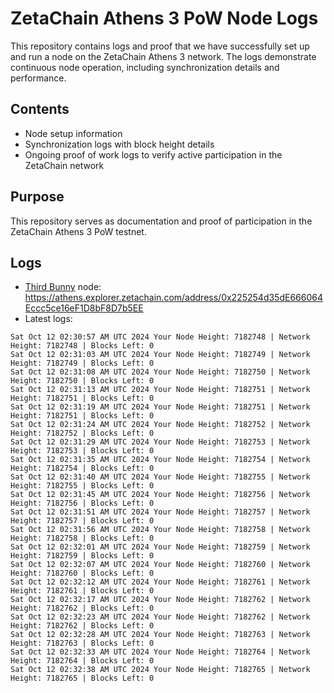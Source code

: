# ZetaChain Athens 3 PoW Node Logs
This repository contains logs and proof that we have successfully set up and run a node on the ZetaChain Athens 3 network. The logs demonstrate continuous node operation, including synchronization details and performance.

## Contents
- Node setup information
- Synchronization logs with block height details
- Ongoing proof of work logs to verify active participation in the ZetaChain network

## Purpose
This repository serves as documentation and proof of participation in the ZetaChain Athens 3 PoW testnet.

## Logs

- [Third Bunny](https://thirdbunny.xyz/) node: https://athens.explorer.zetachain.com/address/0x225254d35dE666064Eccc5ce16eF1D8bF8D7b5EE
- Latest logs:
```
Sat Oct 12 02:30:57 AM UTC 2024 Your Node Height: 7182748 | Network Height: 7182748 | Blocks Left: 0
Sat Oct 12 02:31:03 AM UTC 2024 Your Node Height: 7182749 | Network Height: 7182749 | Blocks Left: 0
Sat Oct 12 02:31:08 AM UTC 2024 Your Node Height: 7182750 | Network Height: 7182750 | Blocks Left: 0
Sat Oct 12 02:31:13 AM UTC 2024 Your Node Height: 7182751 | Network Height: 7182751 | Blocks Left: 0
Sat Oct 12 02:31:19 AM UTC 2024 Your Node Height: 7182751 | Network Height: 7182751 | Blocks Left: 0
Sat Oct 12 02:31:24 AM UTC 2024 Your Node Height: 7182752 | Network Height: 7182752 | Blocks Left: 0
Sat Oct 12 02:31:29 AM UTC 2024 Your Node Height: 7182753 | Network Height: 7182753 | Blocks Left: 0
Sat Oct 12 02:31:35 AM UTC 2024 Your Node Height: 7182754 | Network Height: 7182754 | Blocks Left: 0
Sat Oct 12 02:31:40 AM UTC 2024 Your Node Height: 7182755 | Network Height: 7182755 | Blocks Left: 0
Sat Oct 12 02:31:45 AM UTC 2024 Your Node Height: 7182756 | Network Height: 7182756 | Blocks Left: 0
Sat Oct 12 02:31:51 AM UTC 2024 Your Node Height: 7182757 | Network Height: 7182757 | Blocks Left: 0
Sat Oct 12 02:31:56 AM UTC 2024 Your Node Height: 7182758 | Network Height: 7182758 | Blocks Left: 0
Sat Oct 12 02:32:01 AM UTC 2024 Your Node Height: 7182759 | Network Height: 7182759 | Blocks Left: 0
Sat Oct 12 02:32:07 AM UTC 2024 Your Node Height: 7182760 | Network Height: 7182760 | Blocks Left: 0
Sat Oct 12 02:32:12 AM UTC 2024 Your Node Height: 7182761 | Network Height: 7182761 | Blocks Left: 0
Sat Oct 12 02:32:17 AM UTC 2024 Your Node Height: 7182762 | Network Height: 7182762 | Blocks Left: 0
Sat Oct 12 02:32:23 AM UTC 2024 Your Node Height: 7182762 | Network Height: 7182762 | Blocks Left: 0
Sat Oct 12 02:32:28 AM UTC 2024 Your Node Height: 7182763 | Network Height: 7182763 | Blocks Left: 0
Sat Oct 12 02:32:33 AM UTC 2024 Your Node Height: 7182764 | Network Height: 7182764 | Blocks Left: 0
Sat Oct 12 02:32:38 AM UTC 2024 Your Node Height: 7182765 | Network Height: 7182765 | Blocks Left: 0
```
